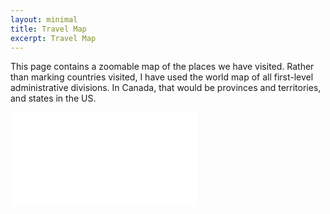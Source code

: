 ```yaml
---
layout: minimal
title: Travel Map
excerpt: Travel Map
---
```


This page contains a zoomable map of the places we have visited. Rather than marking countries visited, I have used the world map of all first-level administrative divisions. In Canada, that would be provinces and territories, and states in the US.

<embed type="image/svg+xml" src="{{ site.url }}/assets/images/travel-map.svg" id="travel-map-2"/>

<script src="{{ site.url }}/assets/js/svg-pan-zoom.js"></script>

<script>
document.getElementById('travel-map-2').addEventListener('load', function(){
  // Will get called after embed element was loaded
  svgPanZoom(document.getElementById('travel-map-2'), {
    zoomEnabled: true,
    controlIconsEnabled: true
  });
  })
</script>
